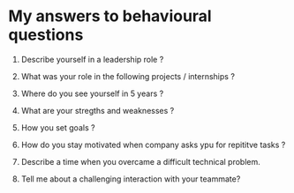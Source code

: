 # My answers to behavioural questions

1) Describe yourself in a leadership role ?

2) What was your role in the following projects / internships ?

3) Where do you see yourself in 5 years ?

4) What are your stregths and weaknesses ?

5) How you set goals ?

6) How do you stay motivated when company asks ypu for repititve tasks ?

7) Describe a time when you overcame a difficult technical problem.

8) Tell me about a challenging interaction with your teammate?
